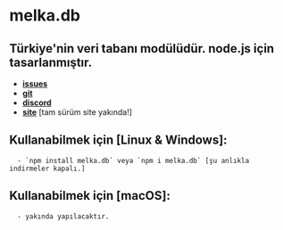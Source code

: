# melka.db

## Türkiye'nin veri tabanı modülüdür. node.js için tasarlanmıştır.

  - **[issues](https://github.com/zMelihStrqfe/melka.db/issues)**
  - **[git](https://github.com/zMelihStrqfe/melka.db+git)**
  - **[discord](https://discord.gg/ghostcode)**
  - **[site](https://ghostbotcode.glitch.me)** [tam sürüm site yakında!]
  
## Kullanabilmek için [Linux & Windows]:
     
      - `npm install melka.db` veya `npm i melka.db` [şu anlıkla indirmeler kapalı.]
      
## Kullanabilmek için [macOS]:

      - yakında yapılacaktır. 
